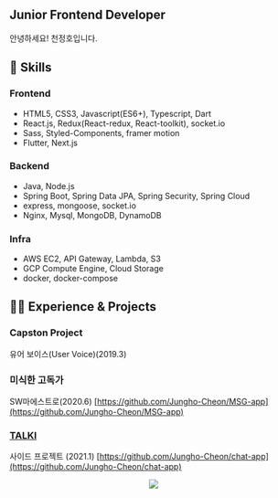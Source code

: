 ## Junior Frontend Developer
안녕하세요! 천정호입니다.

## 📓 Skills
### Frontend

- HTML5, CSS3, Javascript(ES6+), Typescript, Dart
- React.js, Redux(React-redux, React-toolkit), socket.io
- Sass, Styled-Components, framer motion
- Flutter, Next.js

### Backend

- Java, Node.js
- Spring Boot, Spring Data JPA, Spring Security, Spring Cloud
- express, mongoose, socket.io
- Nginx, Mysql, MongoDB, DynamoDB

### Infra

- AWS EC2, API Gateway, Lambda, S3
- GCP Compute Engine, Cloud Storage
- docker, docker-compose


## 🧑‍💻 Experience & Projects
### Capston Project
유어 보이스(User Voice)(2019.3)
### 미식한 고독가
SW마에스트로(2020.6)
[https://github.com/Jungho-Cheon/MSG-app](https://github.com/Jungho-Cheon/MSG-app)
### [TALKI](https://talki.link)
사이드 프로젝트 (2021.1) 
[https://github.com/Jungho-Cheon/chat-app](https://github.com/Jungho-Cheon/chat-app)
<div align="center">
<a style="left: 50%" href="https://hits.seeyoufarm.com"><img src="https://hits.seeyoufarm.com/api/count/incr/badge.svg?url=https%3A%2F%2Fgithub.com%2FJungho-Cheon&count_bg=%2379C83D&title_bg=%23555555&icon=&icon_color=%23E7E7E7&title=hits&edge_flat=false"/></a></div>
